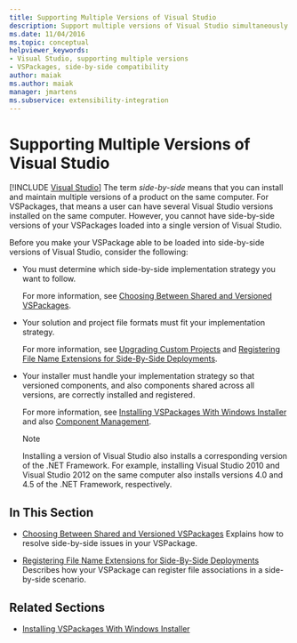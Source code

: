 ```yaml
---
title: Supporting Multiple Versions of Visual Studio
description: Support multiple versions of Visual Studio simultaneously by using VSPackages, which can install and maintain several versions of a product on the same computer. 
ms.date: 11/04/2016
ms.topic: conceptual
helpviewer_keywords:
- Visual Studio, supporting multiple versions
- VSPackages, side-by-side compatibility
author: maiak
ms.author: maiak
manager: jmartens
ms.subservice: extensibility-integration
---
```

# Supporting Multiple Versions of Visual Studio

 [!INCLUDE [Visual Studio](~/includes/applies-to-version/vs-windows-only.md)]
The term *side-by-side* means that you can install and maintain multiple versions of a product on the same computer. For VSPackages, that means a user can have several Visual Studio versions installed on the same computer. However, you cannot have side-by-side versions of your VSPackages loaded into a single version of Visual Studio.

 Before you make your VSPackage able to be loaded into side-by-side versions of Visual Studio, consider the following:

- You must determine which side-by-side implementation strategy you want to follow.

   For more information, see [Choosing Between Shared and Versioned VSPackages](../extensibility/choosing-between-shared-and-versioned-vspackages.md).

- Your solution and project file formats must fit your implementation strategy.

   For more information, see [Upgrading Custom Projects](../extensibility/internals/upgrading-projects.md#upgrading-custom-projects) and [Registering File Name Extensions for Side-By-Side Deployments](../extensibility/registering-file-name-extensions-for-side-by-side-deployments.md).

- Your installer must handle your implementation strategy so that versioned components, and also components shared across all versions, are correctly installed and registered.

   For more information, see [Installing VSPackages With Windows Installer](../extensibility/internals/installing-vspackages-with-windows-installer.md) and also [Component Management](../extensibility/internals/component-management.md).

  > [!NOTE]
  > Installing a version of Visual Studio also installs a corresponding version of the .NET Framework. For example, installing Visual Studio 2010 and Visual Studio 2012 on the same computer also installs versions 4.0 and 4.5 of the .NET Framework, respectively.

## In This Section
- [Choosing Between Shared and Versioned VSPackages](../extensibility/choosing-between-shared-and-versioned-vspackages.md)
 Explains how to resolve side-by-side issues in your VSPackage.

- [Registering File Name Extensions for Side-By-Side Deployments](../extensibility/registering-file-name-extensions-for-side-by-side-deployments.md)
 Describes how your VSPackage can register file associations in a side-by-side scenario.

## Related Sections
- [Installing VSPackages With Windows Installer](../extensibility/internals/installing-vspackages-with-windows-installer.md)
